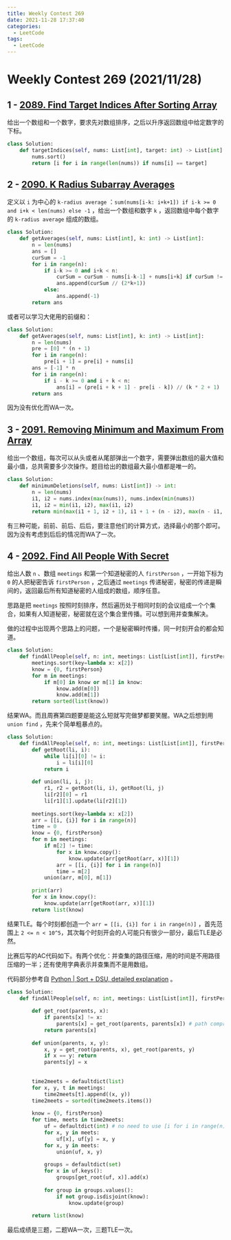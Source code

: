 ```yaml
---
title: Weekly Contest 269
date: 2021-11-28 17:37:40
categories: 
  - LeetCode
tags: 
  - LeetCode 
---
```


# Weekly Contest 269 (2021/11/28)

## 1 - [2089. Find Target Indices After Sorting Array](https://leetcode.com/contest/weekly-contest-269/problems/find-target-indices-after-sorting-array/)

给出一个数组和一个数字，要求先对数组排序，之后以升序返回数组中给定数字的下标。

```python lc2089-1.py
class Solution:
    def targetIndices(self, nums: List[int], target: int) -> List[int]:
        nums.sort()
        return [i for i in range(len(nums)) if nums[i] == target]
```



## 2 - [2090. K Radius Subarray Averages](https://leetcode.com/contest/weekly-contest-269/problems/k-radius-subarray-averages/)

定义以 `i` 为中心的 `k-radius average` ：`sum(nums[i-k: i+k+1]) if i-k >= 0 and i+k < len(nums) else -1` ，给出一个数组和数字 `k` ，返回数组中每个数字的 `k-radius average` 组成的数组。

```python lc2090-1.py
class Solution:
    def getAverages(self, nums: List[int], k: int) -> List[int]:
        n = len(nums) 
        ans = [] 
        curSum = -1 
        for i in range(n): 
            if i-k >= 0 and i+k < n: 
                curSum = curSum - nums[i-k-1] + nums[i+k] if curSum != -1 else sum(nums[i-k:i+k+1]) 
                ans.append(curSum // (2*k+1)) 
            else: 
                ans.append(-1)
        return ans 
```

或者可以学习大佬用的前缀和：

```python lc2090-2.py
class Solution:
    def getAverages(self, nums: List[int], k: int) -> List[int]:
        n = len(nums)
        pre = [0] * (n + 1)
        for i in range(n):
            pre[i + 1] = pre[i] + nums[i]
        ans = [-1] * n
        for i in range(n):
            if i - k >= 0 and i + k < n:
                ans[i] = (pre[i + k + 1] - pre[i - k]) // (k * 2 + 1)
        return ans
```

因为没有优化而WA一次。



## 3 - [2091. Removing Minimum and Maximum From Array](https://leetcode.com/contest/weekly-contest-269/problems/removing-minimum-and-maximum-from-array/)

给出一个数组，每次可以从头或者从尾部弹出一个数字，需要弹出数组的最大值和最小值，总共需要多少次操作。题目给出的数组最大最小值都是唯一的。

```python lc2091-1.py
class Solution:
    def minimumDeletions(self, nums: List[int]) -> int:
        n = len(nums) 
        i1, i2 = nums.index(max(nums)), nums.index(min(nums))
        i1, i2 = min(i1, i2), max(i1, i2)
        return min(max(i1 + 1, i2 + 1), i1 + 1 + (n - i2), max(n - i1, n - i2))
```

有三种可能，前前、前后、后后，要注意他们的计算方式，选择最小的那个即可。因为没有考虑到后后的情况而WA了一次。



## 4 - [2092. Find All People With Secret](https://leetcode.com/contest/weekly-contest-269/problems/find-all-people-with-secret/)

给出人数 `n` 、数组 `meetings` 和第一个知道秘密的人 `firstPerson` ，一开始下标为 `0` 的人把秘密告诉 `firstPerson` ，之后通过 `meetings` 传递秘密，秘密的传递是瞬间的，返回最后所有知道秘密的人组成的数组，顺序任意。

思路是把 `meetings` 按照时刻排序，然后遍历处于相同时刻的会议组成一个个集合，如果有人知道秘密，秘密就在这个集合里传播。可以想到用并查集解决。

做的过程中出现两个思路上的问题，一个是秘密瞬时传播，同一时刻开会的都会知道。

```python lc2091-wa-1.py
class Solution:
    def findAllPeople(self, n: int, meetings: List[List[int]], firstPerson: int) -> List[int]:
        meetings.sort(key=lambda x: x[2]) 
        know = {0, firstPerson}
        for m in meetings: 
            if m[0] in know or m[1] in know: 
                know.add(m[0]) 
                know.add(m[1]) 
        return sorted(list(know))
```

结果WA。而且周赛第四题要是能这么短就写完做梦都要笑醒。WA之后想到用 `union find` ，先来个简单粗暴点的。

```python lc2092-tle-1.py
class Solution:
    def findAllPeople(self, n: int, meetings: List[List[int]], firstPerson: int) -> List[int]:
        def getRoot(li, i): 
            while li[i][0] != i: 
                i = li[i][0] 
            return i 
        
        def union(li, i, j): 
            r1, r2 = getRoot(li, i), getRoot(li, j) 
            li[r2][0] = r1 
            li[r1][1].update(li[r2][1])
        
        meetings.sort(key=lambda x: x[2]) 
        arr = [[i, {i}] for i in range(n)] 
        time = 0 
        know = {0, firstPerson} 
        for m in meetings: 
            if m[2] != time: 
                for x in know.copy(): 
                    know.update(arr[getRoot(arr, x)][1]) 
                arr = [[i, {i}] for i in range(n)]
                time = m[2] 
            union(arr, m[0], m[1]) 
        
        print(arr) 
        for x in know.copy(): 
            know.update(arr[getRoot(arr, x)][1]) 
        return list(know)
```

结果TLE。每个时刻都创造一个 `arr = [[i, {i}] for i in range(n)]` ，首先范围上 `2 <= n < 10^5`，其次每个时刻开会的人可能只有很少一部分，最后TLE是必然。

比赛后写的AC代码如下。有两个优化：并查集的路径压缩，用的时间是不用路径压缩的一半；还有使用字典表示并查集而不是用数组。

代码部分参考自 [Python | Sort + DSU, detailed explanation](https://leetcode.com/problems/find-all-people-with-secret/discuss/1599808/Python-or-Sort-%2B-DSU-detailed-explanation) 。

```python lc2092-1.py
class Solution:
    def findAllPeople(self, n: int, meetings: List[List[int]], firstPerson: int) -> List[int]:
        
        def get_root(parents, x): 
            if parents[x] != x: 
                parents[x] = get_root(parents, parents[x]) # path compression 
            return parents[x] 
        
        def union(parents, x, y): 
            x, y = get_root(parents, x), get_root(parents, y)
            if x == y: return 
            parents[y] = x 
            
        
        time2meets = defaultdict(list) 
        for x, y, t in meetings: 
            time2meets[t].append((x, y)) 
        time2meets = sorted(time2meets.items()) 
        
        know = {0, firstPerson} 
        for time, meets in time2meets: 
            uf = defaultdict(int) # no need to use [i for i in range(n)] 
            for x, y in meets: 
                uf[x], uf[y] = x, y 
            for x, y in meets: 
                union(uf, x, y) 
            
            groups = defaultdict(set) 
            for x in uf.keys(): 
                groups[get_root(uf, x)].add(x) 
            
            for group in groups.values(): 
                if not group.isdisjoint(know): 
                    know.update(group) 
        
        return list(know) 
```

最后成绩是三题，二题WA一次，三题TLE一次。
